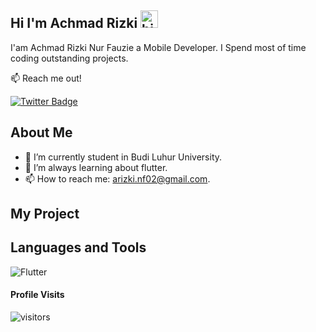 ## Hi I'm Achmad Rizki <img src="https://user-images.githubusercontent.com/1303154/88677602-1635ba80-d120-11ea-84d8-d263ba5fc3c0.gif" width="28px" alt="hi">

I'am Achmad Rizki Nur Fauzie a Mobile Developer. I Spend most of time coding outstanding projects.

:mailbox: Reach me out!

[![Twitter Badge](https://img.shields.io/badge/-@achriz_mobdev-1ca0f1?style=flat&labelColor=1ca0f1&logo=twitter&logoColor=white&link=https://twitter.com/Ipenywis)](https://twitter.com/achriz_mobdev)

## About Me
- 🔭 I’m currently student in Budi Luhur University.
- 🤔 I’m always learning about flutter.
- 📫 How to reach me: arizki.nf02@gmail.com.

## My Project


## Languages and Tools
![Flutter](https://img.shields.io/badge/-Flutter-61DBFB?style=for-the-badge&labelColor=black&logo=flutter&logoColor=61DBFB)


#### Profile Visits 

![visitors](https://visitor-badge.glitch.me/badge?page_id=achmadrizkin.achmadrizkin)

